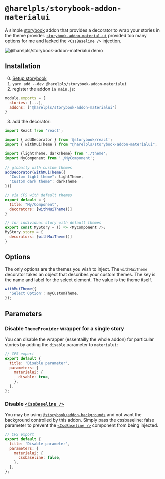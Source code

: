 # `@harelpls/storybook-addon-materialui`

A simple [storybook](https://storybook.js.org) addon that provides a decorator to wrap your stories in the theme provider. [`storybook-addon-material-ui`](https://github.com/react-theming/storybook-addon-material-ui) provided too many options for me and lacked the `<CssBaseline />` injection.

![@harelpls/storybook-addon-materialui demo](https://i.imgur.com/ROQQvQP.gif)

## Installation

0. [Setup storybook](https://storybook.js.org/docs/guides/quick-start-guide/)
1. `yarn add --dev @harelpls/storybook-addon-materialui`
1. register the addon `in main.js`:

```javascript
module.exports = {
  stories: [...],
  addons: ['@harelpls/storybook-addon-materialui']
}
```

3. add the decorator:

```javascript
import React from 'react';

import { addDecorator } from '@storybook/react';
import { withMuiTheme } from "@harelpls/storybook-addon-materialui";

import {lightTheme, darkTheme} from './theme';
import MyComponent from './MyComponent';

// globally with custom themes
addDecorator(withMuiTheme({
  "Custom light theme": lightTheme,
  "Custom dark theme": darkTheme
}))

// via CFS with default themes
export default = {
  title: "My/Component",
  decorators: [withMuiTheme()]
}

// for individual story with default themes
export const MyStory = () => <MyComponent />;
MyStory.story = {
  decorators: [withMuiTheme()]
}
```

## Options

The only options are the themes you wish to inject. The `withMuiTheme` decorator takes an object that describes your custom themes. The key is the name and label for the select element. The value is the theme itself.

```javascript
withMuiTheme({
  'Select Option': myCustomTheme,
});
```

## Parameters

### Disable `ThemeProvider` wrapper for a single story

You can disable the wrapper (essentailly the whole addon) for particular stories by adding the `disable` parameter to `materialui`:

```js
// CFS export
export default {
  title: 'Disable parameter',
  parameters: {
    materialui: {
      disable: true,
    },
  },
};
```

### Disable [`<CssBaseline />`](https://material-ui.com/components/css-baseline/)

You may be using [`@storybook/addon-backgrounds`](https://github.com/storybookjs/storybook/tree/master/addons/backgrounds) and not want the background controlled by this addon. Simply pass the cssbaseline: false parameter to prevent the [`<CssBaseline />`](https://material-ui.com/components/css-baseline/) component from being injected.

```js
// CFS export
export default {
  title: 'Disable parameter',
  parameters: {
    materialui: {
      cssbaseline: false,
    },
  },
};
```
